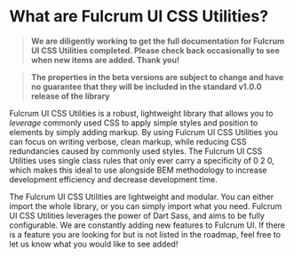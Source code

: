 # What are Fulcrum UI CSS Utilities?

>**We are diligently working to get the full documentation for Fulcrum UI CSS Utilities completed. Please check back occasionally to see when new items are added. Thank you!**

>**The properties in the beta versions are subject to change and have no guarantee that they will be included in the standard v1.0.0 release of the library**

Fulcrum UI CSS Utilities is a robust, lightweight library that allows you to *leverage* commonly used CSS to apply simple styles and position to elements by simply adding markup. By using Fulcrum UI CSS Utilities you can focus on writing verbose, clean markup, while reducing CSS redundancies caused by commonly used styles. The Fulcrum UI CSS Utilities uses single class rules that only ever carry a specificity of 0 2 0, which makes this ideal to use alongside BEM methodology to increase development efficiency and decrease development time.

The Fulcrum UI CSS Utilities are lightweight and modular. You can either import the whole library, or you can simply import what you need. Fulcrum UI CSS Utilities leverages the power of Dart Sass, and aims to be fully configurable. We are constantly adding new features to Fulcrum UI. If there is a feature you are looking for but is not listed in the roadmap, feel free to let us know what you would like to see added!
